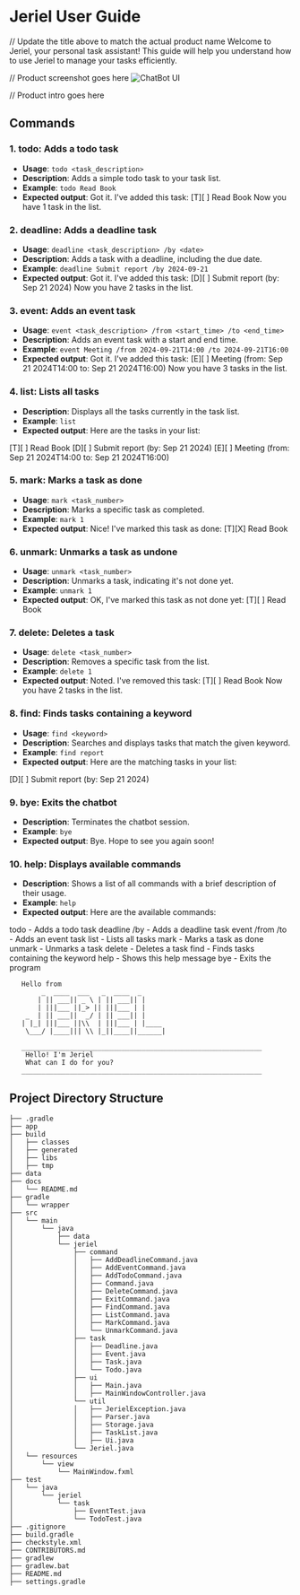 # Jeriel User Guide

// Update the title above to match the actual product name
Welcome to Jeriel, your personal task assistant! This guide will help you understand how to use Jeriel to manage your tasks efficiently.


// Product screenshot goes here
![ChatBot UI](Ui.png)

// Product intro goes here

## Commands

### 1. **todo**: Adds a todo task
- **Usage**: `todo <task_description>`
- **Description**: Adds a simple todo task to your task list.
- **Example**: `todo Read Book`
- **Expected output**: Got it. I've added this task: [T][ ] Read Book Now you have 1 task in the list.


### 2. **deadline**: Adds a deadline task
- **Usage**: `deadline <task_description> /by <date>`
- **Description**: Adds a task with a deadline, including the due date.
- **Example**: `deadline Submit report /by 2024-09-21`
- **Expected output**: Got it. I've added this task: [D][ ] Submit report (by: Sep 21 2024) Now you have 2 tasks in the list.


### 3. **event**: Adds an event task
- **Usage**: `event <task_description> /from <start_time> /to <end_time>`
- **Description**: Adds an event task with a start and end time.
- **Example**: `event Meeting /from 2024-09-21T14:00 /to 2024-09-21T16:00`
- **Expected output**: Got it. I've added this task: [E][ ] Meeting (from: Sep 21 2024T14:00 to: Sep 21 2024T16:00) Now you have 3 tasks in the list.

### 4. **list**: Lists all tasks
- **Description**: Displays all the tasks currently in the task list.
- **Example**: `list`
- **Expected output**:
Here are the tasks in your list:

[T][ ] Read Book
[D][ ] Submit report (by: Sep 21 2024)
[E][ ] Meeting (from: Sep 21 2024T14:00 to: Sep 21 2024T16:00)

### 5. **mark**: Marks a task as done
- **Usage**: `mark <task_number>`
- **Description**: Marks a specific task as completed.
- **Example**: `mark 1`
- **Expected output**: Nice! I've marked this task as done: [T][X] Read Book

### 6. **unmark**: Unmarks a task as undone
- **Usage**: `unmark <task_number>`
- **Description**: Unmarks a task, indicating it's not done yet.
- **Example**: `unmark 1`
- **Expected output**: OK, I've marked this task as not done yet: [T][ ] Read Book

### 7. **delete**: Deletes a task
- **Usage**: `delete <task_number>`
- **Description**: Removes a specific task from the list.
- **Example**: `delete 1`
- **Expected output**:
Noted. I've removed this task: [T][ ] Read Book Now you have 2 tasks in the list.

### 8. **find**: Finds tasks containing a keyword
- **Usage**: `find <keyword>`
- **Description**: Searches and displays tasks that match the given keyword.
- **Example**: `find report`
- **Expected output**:
Here are the matching tasks in your list:

[D][ ] Submit report (by: Sep 21 2024)

### 9. **bye**: Exits the chatbot
- **Description**: Terminates the chatbot session.
- **Example**: `bye`
- **Expected output**: Bye. Hope to see you again soon!

### 10. **help**: Displays available commands
- **Description**: Shows a list of all commands with a brief description of their usage.
- **Example**: `help`
- **Expected output**:
Here are the available commands:

todo <task description> - Adds a todo task
deadline <task description> /by <date> - Adds a deadline task
event <task description> /from <start> /to <end> - Adds an event task
list - Lists all tasks
mark <task number> - Marks a task as done
unmark <task number> - Unmarks a task
delete <task number> - Deletes a task
find <keyword> - Finds tasks containing the keyword
help - Shows this help message
bye - Exits the program

<!-- ## Feature ABC

// Feature details


## Feature XYZ

// Feature details -->

```
   Hello from
        _  ____  ___   _  ____  _      
       | || ___|| _ \ | || ___|| |     
       | |||___ ||_> || |||___ | |     
    _  | || ___||  _/ | || ___|| |     
   | |_| |||___ ||\\  | |||___ | |____ 
    \___/ |____||| \\ |_||____||______|
   
   ____________________________________________________________
    Hello! I'm Jeriel
    What can I do for you?
   ____________________________________________________________
```


## Project Directory Structure

```plaintext
├── .gradle
├── app
├── build
│   ├── classes
│   ├── generated
│   ├── libs
│   ├── tmp
├── data
├── docs
│   └── README.md
├── gradle
│   └── wrapper
├── src
│   └── main
│       └── java
│           ├── data
│           └── jeriel
│               ├── command
│               │   ├── AddDeadlineCommand.java
│               │   ├── AddEventCommand.java
│               │   ├── AddTodoCommand.java
│               │   ├── Command.java
│               │   ├── DeleteCommand.java
│               │   ├── ExitCommand.java
│               │   ├── FindCommand.java
│               │   ├── ListCommand.java
│               │   ├── MarkCommand.java
│               │   └── UnmarkCommand.java
│               ├── task
│               │   ├── Deadline.java
│               │   ├── Event.java
│               │   ├── Task.java
│               │   └── Todo.java
│               ├── ui
│               │   ├── Main.java
│               │   ├── MainWindowController.java
│               └── util
│               │   ├── JerielException.java
│               │   ├── Parser.java
│               │   ├── Storage.java
│               │   ├── TaskList.java 
│               │   ├── Ui.java 
│               └── Jeriel.java
│   └── resources
│       └── view
│           └── MainWindow.fxml
├── test
│   └── java
│       └── jeriel
│           └── task
│               ├── EventTest.java
│               └── TodoTest.java
├── .gitignore
├── build.gradle
├── checkstyle.xml
├── CONTRIBUTORS.md
├── gradlew
├── gradlew.bat
├── README.md
├── settings.gradle